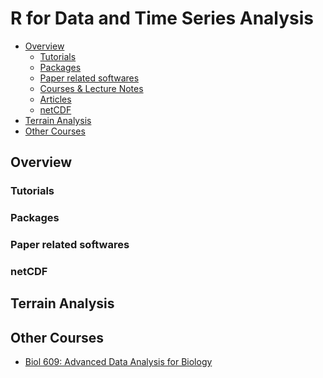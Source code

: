 # R for Data and Time Series Analysis

* [Overview](#overview)
    * [Tutorials](#Tut)
    * [Packages](#Pack)
    * [Paper related softwares](#Papsoft)
    * [Courses & Lecture Notes](#LN)
    * [Articles](#Arti)
    * [ netCDF](#netcdf)
* [ Terrain Analysis](#TA)
* [Other Courses](#other)

## Overview 
<a id="overview"></a>

### Tutorials
<a id="Tut"></a>


### Packages
<a id="Pack"></a>

### Paper related softwares
<a id="Papsoft"></a>


### netCDF
<a id=" netcdf"></a>

## Terrain Analysis
<a id="TA"></a>


## Other Courses
<a id="other"></a>
* [Biol 609: Advanced Data Analysis for Biology](https://biol609.github.io)